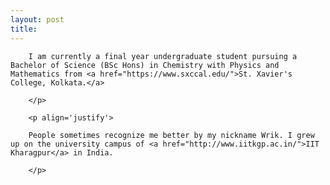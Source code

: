 ```yaml
---
layout: post
title: 
---
```


<div>
        <p align='justify'>

        I am currently a final year undergraduate student pursuing a Bachelor of Science (BSc Hons) in Chemistry with Physics and Mathematics from <a href="https://www.sxccal.edu/">St. Xavier's College, Kolkata.</a>
        
        </p>
        
        <p align='justify'>
        
        People sometimes recognize me better by my nickname Wrik. I grew up on the university campus of <a href="http://www.iitkgp.ac.in/">IIT Kharagpur</a> in India.
                
        </p>
</div>

<!-- ~

If still wondering why an aspiring scientist. Well,

Engineering: where the noble, semi-skilled laborers execute the vision of those who think and dream.

Engineer: The Oompa Loompas of Science.

[BAZINGA!](https://www.dictionary.com/e/slang/bazinga/) -->
